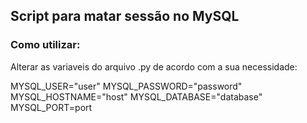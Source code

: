 ## Script para matar sessão no MySQL

### Como utilizar:

Alterar as variaveis do arquivo .py de acordo com a sua necessidade:

MYSQL_USER="user"
MYSQL_PASSWORD="password"
MYSQL_HOSTNAME="host"
MYSQL_DATABASE="database"
MYSQL_PORT=port
